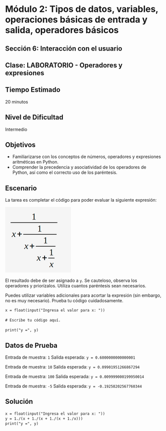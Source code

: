 # Módulo 2: Tipos de datos, variables, operaciones básicas de entrada y salida, operadores básicos 
## Sección 6: Interacción con el usuario
## Clase: LABORATORIO - Operadores y expresiones

## Tiempo Estimado

20 minutos

## Nivel de Dificultad

Intermedio

## Objetivos
 
* Familiarizarse con los conceptos de números, operadores y expresiones aritméticas en Python.
* Comprender la precedencia y asociatividad de los operadores de Python, así como el correcto uso de los paréntesis.

## Escenario

La tarea es completar el código para poder evaluar la siguiente expresión: 

![operación](img/operacion.png)

El resultado debe de ser asignado a `y`. Se cauteloso, observa los operadores y priorízalos. Utiliza cuantos paréntesis sean necesarios.

Puedes utilizar variables adicionales para acortar la expresión (sin embargo, no es muy necesario). Prueba tu código cuidadosamente.

```
x = float(input("Ingresa el valor para x: "))

# Escribe tu código aquí.

print("y =", y)
```

## Datos de Prueba

Entrada de muestra: `1`
Salida esperada: `y = 0.6000000000000001`

Entrada de muestra: `10`
Salida esperada: `y = 0.09901951266867294`

Entrada de muestra: `100`
Salida esperada: `y = 0.009999000199950014`

Entrada de muestra: `-5`
Salida esperada: `y = -0.19258202567760344`

## Solución

```
x = float(input("Ingresa el valor para x: "))
y = 1./(x + 1./(x + 1./(x + 1./x)))
print("y =", y)
```


